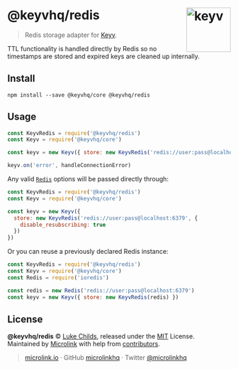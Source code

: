 # @keyvhq/redis [<img width="100" align="right" src="https://keyv.js.org/media/logo-sunset.svg" alt="keyv">](https://github.com/microlinkhq/keyv)

> Redis storage adapter for [Keyv](https://github.com/microlinkhq/keyv).

TTL functionality is handled directly by Redis so no timestamps are stored and expired keys are cleaned up internally.

## Install

```shell
npm install --save @keyvhq/core @keyvhq/redis
```

## Usage

```js
const KeyvRedis = require('@keyvhq/redis')
const Keyv = require('@keyvhq/core')

const keyv = new Keyv({ store: new KeyvRedis('redis://user:pass@localhost:6379') })

keyv.on('error', handleConnectionError)
```

Any valid [`Redis`](https://github.com/luin/ioredis#connect-to-redis) options will be passed directly through:

```js
const KeyvRedis = require('@keyvhq/redis')
const Keyv = require('@keyvhq/core')

const keyv = new Keyv({
  store: new KeyvRedis('redis://user:pass@localhost:6379', {
    disable_resubscribing: true
  })
})
```

Or you can reuse a previously declared Redis instance:

```js
const KeyvRedis = require('@keyvhq/redis')
const Keyv = require('@keyvhq/core')
const Redis = require('ioredis')

const redis = new Redis('redis://user:pass@localhost:6379')
const keyv = new Keyv({ store: new KeyvRedis(redis) })
```

## License

**@keyvhq/redis** © [Luke Childs](https://lukechilds.co), released under the [MIT](https://github.com/microlinkhq/keyvhq/blob/master/LICENSE.md) License.<br/>
Maintained by [Microlink](https://microlink.io) with help from [contributors](https://github.com/microlinkhq/keyvhq/contributors).

> [microlink.io](https://microlink.io) · GitHub [microlinkhq](https://github.com/microlinkhq) · Twitter [@microlinkhq](https://twitter.com/microlinkhq)
